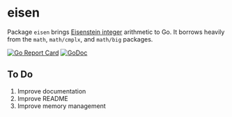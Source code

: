 # eisen

Package `eisen` brings [Eisenstein integer](https://en.wikipedia.org/wiki/Eisenstein_integer) arithmetic to Go. It borrows heavily from the `math`, `math/cmplx`, and `math/big` packages. 

[![Go Report Card](https://goreportcard.com/badge/gojp/goreportcard)](https://goreportcard.com/report/github.com/meirizarrygelpi/eisen) [![GoDoc](https://godoc.org/github.com/meirizarrygelpi/eisen?status.svg)](https://godoc.org/github.com/meirizarrygelpi/eisen)

## To Do

1. Improve documentation
1. Improve README
1. Improve memory management